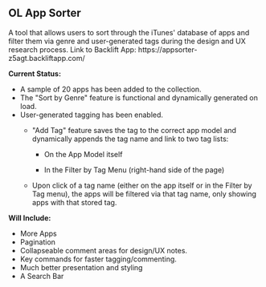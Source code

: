 <h2>OL App Sorter</h2>
A tool that allows users to sort through the iTunes' database of apps and filter them via genre and user-generated tags during the design and UX research process. Link to Backlift App: https://appsorter-z5agt.backliftapp.com/

<strong>Current Status:</strong><br/>
- A sample of 20 apps has been added to the collection.
- The "Sort by Genre" feature is functional and dynamically generated on load.
- User-generated tagging has been enabled.
  - "Add Tag" feature saves the tag to the correct app model and dynamically appends the tag name and link to two tag lists: 

     - On the App Model itself 

      - In the Filter by Tag Menu (right-hand side of the page)
  
  - Upon click of a tag name (either on the app itself or in the Filter by Tag menu), the apps will be filtered via that tag name, only showing apps with that stored tag.  


<strong>Will Include:</strong>

- More Apps
- Pagination
- Collapseable comment areas for design/UX notes.
- Key commands for faster tagging/commenting.
- Much better presentation and styling
- A Search Bar
